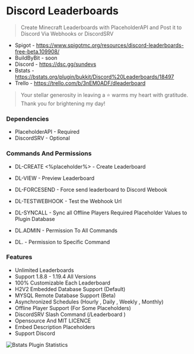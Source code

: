 # Discord Leaderboards

> Create Minecraft Leaderboards with PlaceholderAPI and Post it to Discord Via Webhooks or DiscordSRV


* Spigot - https://www.spigotmc.org/resources/discord-leaderboards-free-beta.109908/
* BuildByBit - soon
* Discord - https://dsc.gg/sundevs
* Bstats - https://bstats.org/plugin/bukkit/Discord%20Leaderboards/18497
* Trello - https://trello.com/b/3nEM0ADF/dleaderboard

> Your stellar generosity in leaving a ⭐ warms my heart with gratitude. Thank you for brightening my day!

### Dependencies

* PlaceholderAPI - Required
* DiscordSRV - Optional

### Commands And Permissions

* DL-CREATE <name> <top> <%placeholder%> <Schedule> - Create Leaderboard
* DL-VIEW <name> - Preview Leaderboard
* DL-FORCESEND <name> - Force send leaderboard to Discord Webook
* DL-TESTWEBHOOK - Test the Webhook Url
* DL-SYNCALL - Sync all Offline Players Required Placeholder Values to Plugin Database

* DL.ADMIN - Permission To All Commands
* DL.<COMMAND> - Permission to Specific Command

### Features

* Unlimited Leaderboards
* Support 1.8.8 - 1.19.4 All Versions
* 100% Customizable Each Leaderboard
* H2V2 Embedded Database Support (Default)
* MYSQL Remote Database Support (Beta)
* Asynchronized Schedules (Hourly , Daily , Weekly , Monthly)
* Offline Player Support (For Some Placeholders)
* DiscordSRV Slash Command (/Leaderboard <leaderboardname>)
* Opensource And MIT LICENCE
* Embed Description Placeholders
* Support Discord

![Bstats Plugin Statistics](https://bstats.org/signatures/bukkit/Discord%20Leaderboards.svg "Plugin Statistics")
